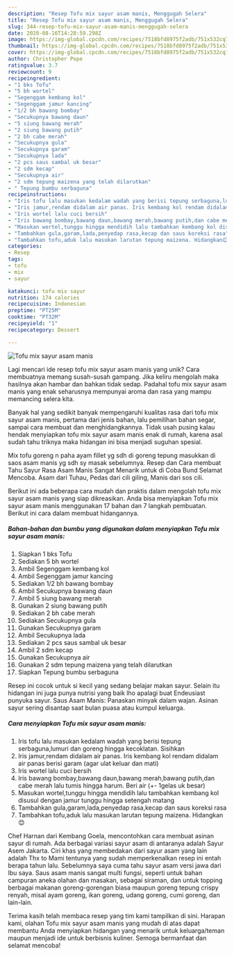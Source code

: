 ```yaml
---
description: "Resep Tofu mix sayur asam manis, Menggugah Selera"
title: "Resep Tofu mix sayur asam manis, Menggugah Selera"
slug: 344-resep-tofu-mix-sayur-asam-manis-menggugah-selera
date: 2020-08-16T14:28:59.298Z
image: https://img-global.cpcdn.com/recipes/7518bfd8975f2adb/751x532cq70/tofu-mix-sayur-asam-manis-foto-resep-utama.jpg
thumbnail: https://img-global.cpcdn.com/recipes/7518bfd8975f2adb/751x532cq70/tofu-mix-sayur-asam-manis-foto-resep-utama.jpg
cover: https://img-global.cpcdn.com/recipes/7518bfd8975f2adb/751x532cq70/tofu-mix-sayur-asam-manis-foto-resep-utama.jpg
author: Christopher Pope
ratingvalue: 3.7
reviewcount: 9
recipeingredient:
- "1 bks Tofu"
- "5 bh wortel"
- "Segenggam kembang kol"
- "Segenggam jamur kancing"
- "1/2 bh bawang bombay"
- "Secukupnya bawang daun"
- "5 siung bawang merah"
- "2 siung bawang putih"
- "2 bh cabe merah"
- "Secukupnya gula"
- "Secukupnya garam"
- "Secukupnya lada"
- "2 pcs saus sambal uk besar"
- "2 sdm kecap"
- "Secukupnya air"
- "2 sdm tepung maizena yang telah dilarutkan"
- " Tepung bumbu serbaguna"
recipeinstructions:
- "Iris tofu lalu masukan kedalam wadah yang berisi tepung serbaguna,lumuri dan goreng hingga kecoklatan. Sisihkan"
- "Iris jamur,rendam didalam air panas. Iris kembang kol rendam didalam air panas berisi garam (agar ulat keluar dan mati)"
- "Iris wortel lalu cuci bersih"
- "Iris bawang bombay,bawang daun,bawang merah,bawang putih,dan cabe merah lalu tumis hingga harum. Beri air (+- 1gelas uk besar)"
- "Masukan wortel,tunggu hingga mendidih lalu tambahkan kembang kol disusul dengan jamur tunggu hingga setengah matang"
- "Tambahkan gula,garam,lada,penyedap rasa,kecap dan saus koreksi rasa"
- "Tambahkan tofu,aduk lalu masukan larutan tepung maizena. Hidangkan😊"
categories:
- Resep
tags:
- tofu
- mix
- sayur

katakunci: tofu mix sayur 
nutrition: 174 calories
recipecuisine: Indonesian
preptime: "PT25M"
cooktime: "PT32M"
recipeyield: "1"
recipecategory: Dessert

---
```



![Tofu mix sayur asam manis](https://img-global.cpcdn.com/recipes/7518bfd8975f2adb/751x532cq70/tofu-mix-sayur-asam-manis-foto-resep-utama.jpg)

Lagi mencari ide resep tofu mix sayur asam manis yang unik? Cara membuatnya memang susah-susah gampang. Jika keliru mengolah maka hasilnya akan hambar dan bahkan tidak sedap. Padahal tofu mix sayur asam manis yang enak seharusnya mempunyai aroma dan rasa yang mampu memancing selera kita.

Banyak hal yang sedikit banyak mempengaruhi kualitas rasa dari tofu mix sayur asam manis, pertama dari jenis bahan, lalu pemilihan bahan segar, sampai cara membuat dan menghidangkannya. Tidak usah pusing kalau hendak menyiapkan tofu mix sayur asam manis enak di rumah, karena asal sudah tahu triknya maka hidangan ini bisa menjadi suguhan spesial.

Mix tofu goreng n paha ayam fillet yg sdh di goreng tepung masukkan di saos asam manis yg sdh sy masak sebelumnya. Resep dan Cara membuat Tahu Sayur Rasa Asam Manis Sangat Menarik untuk di Coba Bund Selamat Mencoba. Asam dari Tuhau, Pedas dari cili giling, Manis dari sos cili.


Berikut ini ada beberapa cara mudah dan praktis dalam mengolah tofu mix sayur asam manis yang siap dikreasikan. Anda bisa menyiapkan Tofu mix sayur asam manis menggunakan 17 bahan dan 7 langkah pembuatan. Berikut ini cara dalam membuat hidangannya.

<!--inarticleads1-->

##### Bahan-bahan dan bumbu yang digunakan dalam menyiapkan Tofu mix sayur asam manis:

1. Siapkan 1 bks Tofu
1. Sediakan 5 bh wortel
1. Ambil Segenggam kembang kol
1. Ambil Segenggam jamur kancing
1. Sediakan 1/2 bh bawang bombay
1. Ambil Secukupnya bawang daun
1. Ambil 5 siung bawang merah
1. Gunakan 2 siung bawang putih
1. Sediakan 2 bh cabe merah
1. Sediakan Secukupnya gula
1. Gunakan Secukupnya garam
1. Ambil Secukupnya lada
1. Sediakan 2 pcs saus sambal uk besar
1. Ambil 2 sdm kecap
1. Gunakan Secukupnya air
1. Gunakan 2 sdm tepung maizena yang telah dilarutkan
1. Siapkan  Tepung bumbu serbaguna


Resep ini cocok untuk si kecil yang sedang belajar makan sayur. Selain itu hidangan ini juga punya nutrisi yang baik lho apalagi buat Endeusiast punyuka sayur. Saus Asam Manis: Panaskan minyak dalam wajan. Asinan sayur sering disantap saat bulan puasa atau kumpul keluarga. 

<!--inarticleads2-->

##### Cara menyiapkan Tofu mix sayur asam manis:

1. Iris tofu lalu masukan kedalam wadah yang berisi tepung serbaguna,lumuri dan goreng hingga kecoklatan. Sisihkan
1. Iris jamur,rendam didalam air panas. Iris kembang kol rendam didalam air panas berisi garam (agar ulat keluar dan mati)
1. Iris wortel lalu cuci bersih
1. Iris bawang bombay,bawang daun,bawang merah,bawang putih,dan cabe merah lalu tumis hingga harum. Beri air (+- 1gelas uk besar)
1. Masukan wortel,tunggu hingga mendidih lalu tambahkan kembang kol disusul dengan jamur tunggu hingga setengah matang
1. Tambahkan gula,garam,lada,penyedap rasa,kecap dan saus koreksi rasa
1. Tambahkan tofu,aduk lalu masukan larutan tepung maizena. Hidangkan😊


Chef Harnan dari Kembang Goela, mencontohkan cara membuat asinan sayur di rumah. Ada berbagai variasi sayur asam di antaranya adalah Sayur Asem Jakarta. Ciri khas yang membedakan dari sayur asam yang lain adalah Thx to Mami tentunya yang sudah memperkenalkan resep ini entah berapa tahun lalu. Sebelumnya saya cuma tahu sayur asam versi jawa dari Ibu saya. Saus asam manis sangat multi fungsi, seperti untuk bahan campuran aneka olahan dan masakan, sebagai siraman, dan untuk topping berbagai makanan goreng-gorengan biasa maupun goreng tepung crispy renyah, misal ayam goreng, ikan goreng, udang goreng, cumi goreng, dan lain-lain. 

Terima kasih telah membaca resep yang tim kami tampilkan di sini. Harapan kami, olahan Tofu mix sayur asam manis yang mudah di atas dapat membantu Anda menyiapkan hidangan yang menarik untuk keluarga/teman maupun menjadi ide untuk berbisnis kuliner. Semoga bermanfaat dan selamat mencoba!
